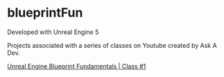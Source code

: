 # blueprintFun

Developed with Unreal Engine 5


Projects associated with a series of classes on Youtube created by Ask A Dev.

[Unreal Engine Blueprint Fundamentals | Class #1](https://www.youtube.com/watch?v=IipvT6aGinM&list=PL2A3wMhmbeAq3WOT7kQ0EGby1YMb0zj5_)